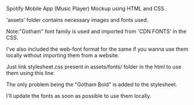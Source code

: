 Spotify Mobile App (Music Player) Mockup using HTML and CSS.

'assets' folder contains necessary images and fonts used.

Note:"Gotham" font family is used and imported from 'CDN FONTS' in the CSS.

I've also included the web-font format for the same if you wanna use them locally without importing them from a website.

Just link stylesheet.css present in assets/fonts/ folder in the html to use them using this line.

<link href="assets/fonts/stylesheet.css" rel="stylesheet">

The only problem being the "Gotham Bold" is added to the stylesheet.

I'll update the fonts as soon as possible to use them locally.
